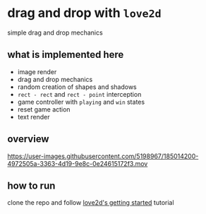 # drag and drop with `love2d`
simple drag and drop mechanics

## what is implemented here
- image render
- drag and drop mechanics
- random creation of shapes and shadows
- `rect - rect` and `rect - point` interception
- game controller with `playing` and `win` states
- reset game action
- text render


## overview
https://user-images.githubusercontent.com/5198967/185014200-4972505a-3363-4d19-9e8c-0e24615172f3.mov


## how to run
clone the repo and follow [love2d's getting started](https://love2d.org/wiki/Getting_Started) tutorial
